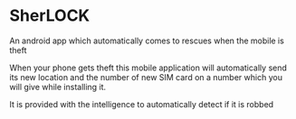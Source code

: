 # SherLOCK
An android app which automatically comes to rescues when the mobile is theft

When your phone gets theft this mobile application will automatically send its new location and the number of new SIM card on a number which you will give while installing it.

It  is provided with the intelligence to automatically detect if it is robbed
